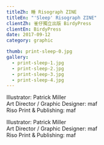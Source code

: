 ```yaml
---
titleZh: 睡 Risograph ZINE
titleEn: "'Sleep' Risograph ZINE"
clientZh: 雀仔獨立出版 BirdyPress
clientEn: BirdyPress
date: 2017-09-12
category: graphic

thumb: print-sleep-0.jpg
gallery:
  - print-sleep-1.jpg
  - print-sleep-2.jpg
  - print-sleep-3.jpg
  - print-sleep-4.jpg
---
```


Illustrator: Patrick Miller<br/>
Art Director / Graphic Designer: maf<br/>
Riso Print & Publishing: maf

<!-- lang -->

Illustrator: Patrick Miller<br/>
Art Director / Graphic Designer: maf<br/>
Riso Print & Publishing: maf
